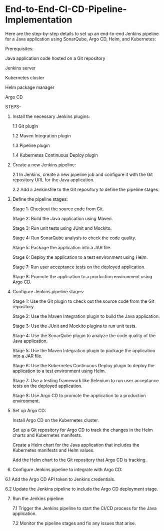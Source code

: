 # End-to-End-CI-CD-Pipeline-Implementation
Here are the step-by-step details to set up an end-to-end Jenkins pipeline for a Java application using SonarQube, Argo CD, Helm, and Kubernetes:

Prerequisites:

Java application code hosted on a Git repository

Jenkins server

Kubernetes cluster

Helm package manager

Argo CD

STEPS-
1. Install the necessary Jenkins plugins:

   1.1 Git plugin
   
   1.2 Maven Integration plugin
   
   1.3 Pipeline plugin
   
   1.4 Kubernetes Continuous Deploy plugin

3. Create a new Jenkins pipeline:
   
   2.1 In Jenkins, create a new pipeline job and configure it with the Git repository URL for the Java application.
   
   2.2 Add a Jenkinsfile to the Git repository to define the pipeline stages.

5. Define the pipeline stages:

    Stage 1: Checkout the source code from Git.
   
    Stage 2: Build the Java application using Maven.
   
    Stage 3: Run unit tests using JUnit and Mockito.
   
    Stage 4: Run SonarQube analysis to check the code quality.
   
    Stage 5: Package the application into a JAR file.
   
    Stage 6: Deploy the application to a test environment using Helm.
   
    Stage 7: Run user acceptance tests on the deployed application.
   
    Stage 8: Promote the application to a production environment using Argo CD.

7. Configure Jenkins pipeline stages:
   
    Stage 1: Use the Git plugin to check out the source code from the Git repository.
   
    Stage 2: Use the Maven Integration plugin to build the Java application.
   
    Stage 3: Use the JUnit and Mockito plugins to run unit tests.
   
    Stage 4: Use the SonarQube plugin to analyze the code quality of the Java application.
   
    Stage 5: Use the Maven Integration plugin to package the application into a JAR file.
   
    Stage 6: Use the Kubernetes Continuous Deploy plugin to deploy the application to a test environment using Helm.
   
    Stage 7: Use a testing framework like Selenium to run user acceptance tests on the deployed application.
   
    Stage 8: Use Argo CD to promote the application to a production environment.

9. Set up Argo CD:
    
    Install Argo CD on the Kubernetes cluster.
   
    Set up a Git repository for Argo CD to track the changes in the Helm charts and Kubernetes manifests.
   
    Create a Helm chart for the Java application that includes the Kubernetes manifests and Helm values.
   
    Add the Helm chart to the Git repository that Argo CD is tracking.

11. Configure Jenkins pipeline to integrate with Argo CD:
    
   6.1 Add the Argo CD API token to Jenkins credentials.
    
   6.2 Update the Jenkins pipeline to include the Argo CD deployment stage.

7. Run the Jenkins pipeline:

   7.1 Trigger the Jenkins pipeline to start the CI/CD process for the Java application.
    
   7.2 Monitor the pipeline stages and fix any issues that arise.
